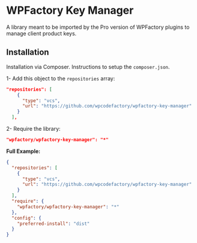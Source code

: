 # WPFactory Key Manager

A library meant to be imported by the Pro version of WPFactory plugins to manage client product keys.

## Installation

Installation via Composer. Instructions to setup the `composer.json`.

1- Add this object to the `repositories` array:

```json
"repositories": [    
    {
      "type": "vcs",
      "url": "https://github.com/wpcodefactory/wpfactory-key-manager"
    }
  ],
```

2- Require the library:

```json
"wpfactory/wpfactory-key-manager": "*"
```

**Full Example:**

```json
{
  "repositories": [    
    {
      "type": "vcs",
      "url": "https://github.com/wpcodefactory/wpfactory-key-manager"
    }
  ],
  "require": {    
    "wpfactory/wpfactory-key-manager": "*"
  },
  "config": {
    "preferred-install": "dist"
  }
}
```
